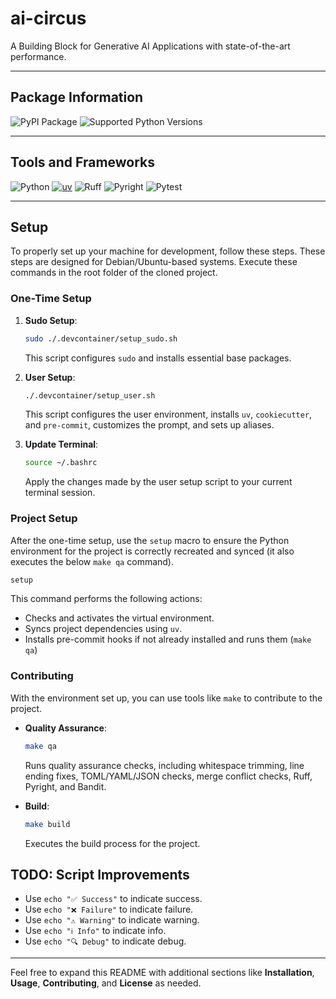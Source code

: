 # ai-circus

A Building Block for Generative AI Applications with state-of-the-art performance.

---


## Package Information

![PyPI Package](https://img.shields.io/badge/Package%20Version-0.0.1-green?style=for-the-badge)
![Supported Python Versions](https://img.shields.io/badge/Supported%20Python%20Versions-3.13%2B-blue?style=for-the-badge)

---

## Tools and Frameworks


![Python](https://img.shields.io/badge/Python-3776AB?style=for-the-badge&logo=python&logoColor=FFD43B)
[![uv](https://img.shields.io/endpoint?url=https://raw.githubusercontent.com/astral-sh/uv/main/assets/badge/v0.json)](https://github.com/astral-sh/uv)
![Ruff](https://img.shields.io/badge/Ruff-000000?style=for-the-badge&logo=ruff&logoColor=white)
![Pyright](https://img.shields.io/badge/Pyright-20232A?style=for-the-badge&logo=pyright&logoColor=61DAFB)
![Pytest](https://img.shields.io/badge/Pytest-0A9DFF?style=for-the-badge&logo=pytest&logoColor=white)

---

## Setup

To properly set up your machine for development, follow these steps. These steps are designed for Debian/Ubuntu-based systems. Execute these commands in the root folder of the cloned project.

### One-Time Setup

1.  **Sudo Setup**:

    ```bash
    sudo ./.devcontainer/setup_sudo.sh
    ```

    This script configures `sudo` and installs essential base packages.

2.  **User Setup**:

    ```bash
    ./.devcontainer/setup_user.sh
    ```

    This script configures the user environment, installs `uv`, `cookiecutter`, and `pre-commit`, customizes the prompt, and sets up aliases.

3.  **Update Terminal**:

    ```bash
    source ~/.bashrc
    ```

    Apply the changes made by the user setup script to your current terminal session.

### Project Setup

After the one-time setup, use the `setup` macro to ensure the Python environment for the project is correctly recreated and synced (it also executes the below `make qa` command).

```bash
setup
```

This command performs the following actions:

*   Checks and activates the virtual environment.
*   Syncs project dependencies using `uv`.
*   Installs pre-commit hooks if not already installed and runs them (`make qa`)

### Contributing

With the environment set up, you can use tools like `make` to contribute to the project.

*   **Quality Assurance**:

    ```bash
    make qa
    ```

    Runs quality assurance checks, including whitespace trimming, line ending fixes, TOML/YAML/JSON checks, merge conflict checks, Ruff, Pyright, and Bandit.
*   **Build**:

    ```bash
    make build
    ```

    Executes the build process for the project.



## TODO: Script Improvements

- Use `echo "✅ Success"` to indicate success.
- Use `echo "❌ Failure"` to indicate failure.
- Use `echo "⚠️ Warning"` to indicate warning.
- Use `echo "ℹ️ Info"` to indicate info.
- Use `echo "🔍 Debug"` to indicate debug.

---

Feel free to expand this README with additional sections like **Installation**, **Usage**, **Contributing**, and **License** as needed.
